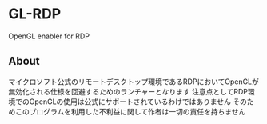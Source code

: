 # GL-RDP
OpenGL enabler for RDP

## About
マイクロソフト公式のリモートデスクトップ環境であるRDPにおいてOpenGLが無効化される仕様を回避するためのランチャーとなります
注意点としてRDP環境でのOpenGLの使用は公式にサポートされているわけではありません
そのためこのプログラムを利用した不利益に関して作者は一切の責任を持ちません

